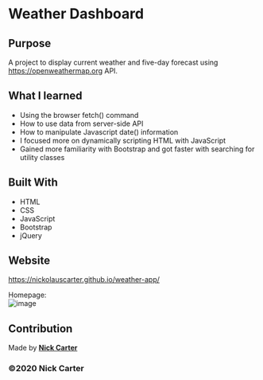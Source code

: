 # Weather Dashboard

## Purpose

A project to display current weather and five-day forecast using https://openweathermap.org API.

## What I learned

- Using the browser fetch() command
- How to use data from server-side API
- How to manipulate Javascript date() information
- I focused more on dynamically scripting HTML with JavaScript
- Gained more familiarity with Bootstrap and got faster with searching for utility classes

## Built With

- HTML
- CSS
- JavaScript
- Bootstrap
- jQuery

## Website

https://nickolauscarter.github.io/weather-app/

Homepage:\
![image](https://user-images.githubusercontent.com/73920328/104884162-86810400-592b-11eb-8ffe-98c5d10d3d15.png)

## Contribution

Made by **[Nick Carter](https://www.linkedin.com/in/nickolauscarter)**

### ©️2020 Nick Carter
